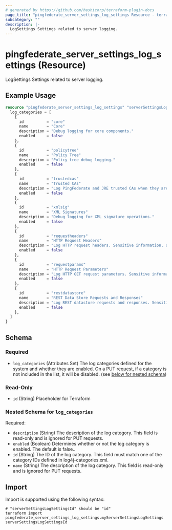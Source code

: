 ```yaml
---
# generated by https://github.com/hashicorp/terraform-plugin-docs
page_title: "pingfederate_server_settings_log_settings Resource - terraform-provider-pingfederate"
subcategory: ""
description: |-
  LogSettings Settings related to server logging.
---
```


# pingfederate_server_settings_log_settings (Resource)

LogSettings Settings related to server logging.

## Example Usage

```terraform
resource "pingfederate_server_settings_log_settings" "serverSettingsLogSettingsExample" {
  log_categories = [
    {
      id          = "core"
      name        = "Core"
      description = "Debug logging for core components."
      enabled     = false
    },
    {
      id          = "policytree"
      name        = "Policy Tree"
      description = "Policy tree debug logging."
      enabled     = false
    },
    {
      id          = "trustedcas"
      name        = "Trusted CAs"
      description = "Log PingFederate and JRE trusted CAs when they are loaded."
      enabled     = false
    },
    {
      id          = "xmlsig"
      name        = "XML Signatures"
      description = "Debug logging for XML signature operations."
      enabled     = false
    },
    {
      id          = "requestheaders"
      name        = "HTTP Request Headers"
      description = "Log HTTP request headers. Sensitive information, such as passwords, may be logged when this category is enabled."
      enabled     = false
    },
    {
      id          = "requestparams"
      name        = "HTTP Request Parameters"
      description = "Log HTTP GET request parameters. Sensitive information, such as passwords, may be logged when this category is enabled."
      enabled     = false
    },
    {
      id          = "restdatastore"
      name        = "REST Data Store Requests and Responses"
      description = "Log REST datastore requests and responses. Sensitive information, such as passwords, may be logged when this category is enabled."
      enabled     = false
    },
  ]
}
```

<!-- schema generated by tfplugindocs -->
## Schema

### Required

- `log_categories` (Attributes Set) The log categories defined for the system and whether they are enabled. On a PUT request, if a category is not included in the list, it will be disabled. (see [below for nested schema](#nestedatt--log_categories))

### Read-Only

- `id` (String) Placeholder for Terraform

<a id="nestedatt--log_categories"></a>
### Nested Schema for `log_categories`

Required:

- `description` (String) The description of the log category. This field is read-only and is ignored for PUT requests.
- `enabled` (Boolean) Determines whether or not the log category is enabled. The default is false..
- `id` (String) The ID of the log category. This field must match one of the category IDs defined in log4j-categories.xml.
- `name` (String) The description of the log category. This field is read-only and is ignored for PUT requests.

## Import

Import is supported using the following syntax:

```shell
# "serverSettingsLogSettingsId" should be "id"
terraform import pingfederate_server_settings_log_settings.myServerSettingsLogSettings serverSettingsLogSettingsId
```
